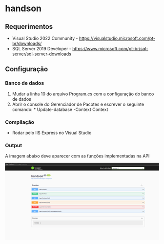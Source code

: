 # handson

## Requerimentos

  * Visual Studio 2022 Community - https://visualstudio.microsoft.com/pt-br/downloads/
  * SQL Server 2019 Developer - https://www.microsoft.com/pt-br/sql-server/sql-server-downloads

## Configuração

### Banco de dados

  1. Mudar a linha 10 do arquivo Program.cs com a configuração do banco de dados
  2. Abrir o console do Gerenciador de Pacotes e escrever o seguinte comando:
	* Update-database -Context Context

### Compilação

  * Rodar pelo IIS Express no Visual Studio

### Output

A imagem abaixo deve aparecer com as funções implementadas na API

  ![alt text](./handson.png)

